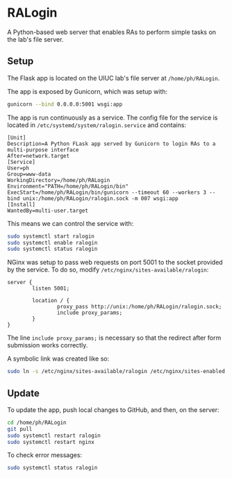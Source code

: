# RALogin

A Python-based web server that enables RAs to perform simple tasks on the lab's file server.


## Setup

The Flask app is located on the UIUC lab's file server at `/home/ph/RALogin`. 

The app is exposed by Gunicorn, which was setup with:
```bash
gunicorn --bind 0.0.0.0:5001 wsgi:app
```

The app is run continuously as a service. 
The config file for the service is located in `/etc/systemd/system/ralogin.service` and contains:

```
[Unit]
Description=A Python FLask app served by Gunicorn to login RAs to a multi-purpose interface
After=network.target
[Service]
User=ph
Group=www-data
WorkingDirectory=/home/ph/RALogin
Environment="PATH=/home/ph/RALogin/bin"
ExecStart=/home/ph/RALogin/bin/gunicorn --timeout 60 --workers 3 --bind unix:/home/ph/RALogin/ralogin.sock -m 007 wsgi:app
[Install]
WantedBy=multi-user.target
```

This means we can control the service with:

```bash
sudo systemctl start ralogin
sudo systemctl enable ralogin
sudo systemctl status ralogin
```

NGinx was setup to pass web requests on port 5001 to the socket provided by the service.
To do so, modify `/etc/nginx/sites-available/ralogin`:

```
server {
        listen 5001;

        location / {
                proxy_pass http://unix:/home/ph/RALogin/ralogin.sock;
                include proxy_params;
        }
}
```

The line `include proxy_params;` is necessary so that the redirect after form submission works correctly.

A symbolic link was created like so:

```bash
sudo ln -s /etc/nginx/sites-available/ralogin /etc/nginx/sites-enabled
```


## Update 

To update the app, push local changes to GitHub, and then, on the server:

```bash
cd /home/ph/RALogin
git pull
sudo systemctl restart ralogin
sudo systemctl restart nginx
```

To check error messages:

```bash
sudo systemctl status ralogin
```